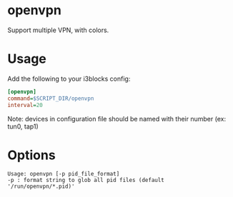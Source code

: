 # openvpn

Support multiple VPN, with colors.

# Usage

Add the following to your i3blocks config:

``` ini
[openvpn]
command=$SCRIPT_DIR/openvpn
interval=20
```

Note: devices in configuration file should be named with their number (ex: tun0, tap1)

# Options

```
Usage: openvpn [-p pid_file_format]
-p : format string to glob all pid files (default '/run/openvpn/*.pid)'
```
